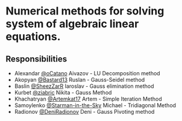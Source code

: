 # Numerical methods for solving system of algebraic linear equations.
## Responsibilities
- Alexandar [@oCatano](https://github.com/oCatano) Aivazov - LU Decomposition method
- Akopyan [@Bastard13](https://github.com/Bastard12) Ruslan - Gauss-Seidel method
- Baslin [@SheezZarR](https://github.com/SheezZarR) Iaroslav - Gauss elimination method
- Kurbet [@ziabric](https://github.com/ziabric) Nikita - Gauss Method
- Khachatryan [@Artemkat17](https://github.com/Artemkat17) Artem - Simple Iteration Method
- Samoylenko [@Starman-in-the-Sky](https://github.com/Starman-in-the-sky) Michael - Tridiagonal Method
- Radionov [@DeniRadionov](https://github.com/DeniRadionov) Deni - Gauss Pivoting method
